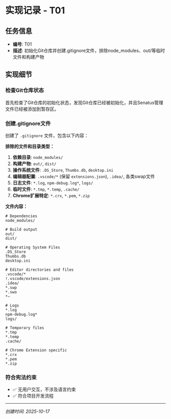 # 实现记录 - T01

## 任务信息
- **编号**: T01
- **描述**: 初始化Git仓库并创建.gitignore文件，排除node_modules、out/等临时文件和构建产物

## 实现细节

### 检查Git仓库状态
首先检查了Git仓库的初始化状态，发现Git仓库已经被初始化，并且Senatus管理文件已经被添加到暂存区。

### 创建.gitignore文件
创建了 `.gitignore` 文件，包含以下内容：

**排除的文件和目录类型：**
1. **依赖目录**: `node_modules/`
2. **构建产物**: `out/`, `dist/`
3. **操作系统文件**: `.DS_Store`, `Thumbs.db`, `desktop.ini`
4. **编辑器配置**: `.vscode/*` (保留 `extensions.json`), `.idea/`, 各类swap文件
5. **日志文件**: `*.log`, `npm-debug.log*`, `logs/`
6. **临时文件**: `*.tmp`, `*.temp`, `.cache/`
7. **Chrome扩展特定**: `*.crx`, `*.pem`, `*.zip`

**文件内容：**
```gitignore
# Dependencies
node_modules/

# Build output
out/
dist/

# Operating System Files
.DS_Store
Thumbs.db
desktop.ini

# Editor directories and files
.vscode/*
!.vscode/extensions.json
.idea/
*.swp
*.swo
*~

# Logs
*.log
npm-debug.log*
logs/

# Temporary files
*.tmp
*.temp
.cache/

# Chrome Extension specific
*.crx
*.pem
*.zip
```

### 符合宪法约束
- ✅ 无用户交互，不涉及语言约束
- ✅ 符合项目开发流程

---
*创建时间: 2025-10-17*
